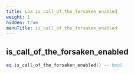 ```yaml
---
title: Lua is_call_of_the_forsaken_enabled
weight: 1
hidden: true
menuTitle: is_call_of_the_forsaken_enabled
---
```

## is_call_of_the_forsaken_enabled
```lua
eq.is_call_of_the_forsaken_enabled() -- bool
```